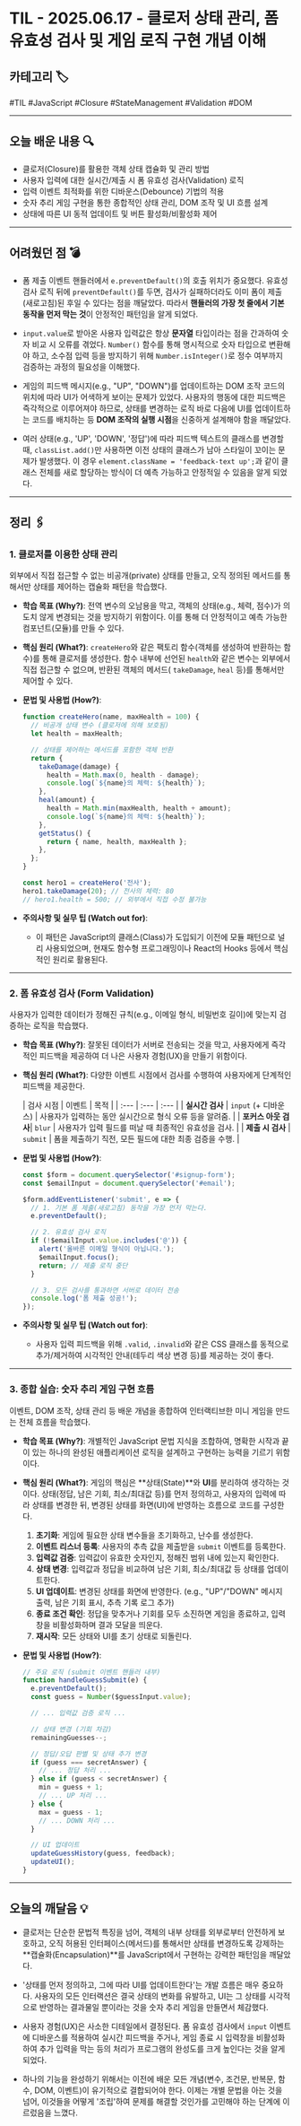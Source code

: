 # TIL - 2025.06.17 - 클로저 상태 관리, 폼 유효성 검사 및 게임 로직 구현 개념 이해

## 카테고리 🏷️

#TIL #JavaScript #Closure #StateManagement #Validation #DOM

---

## 오늘 배운 내용 🔍

- 클로저(Closure)를 활용한 객체 상태 캡슐화 및 관리 방법
- 사용자 입력에 대한 실시간/제출 시 폼 유효성 검사(Validation) 로직
- 입력 이벤트 최적화를 위한 디바운스(Debounce) 기법의 적용
- 숫자 추리 게임 구현을 통한 종합적인 상태 관리, DOM 조작 및 UI 흐름 설계
- 상태에 따른 UI 동적 업데이트 및 버튼 활성화/비활성화 제어

---

## 어려웠던 점 💣

* 폼 제출 이벤트 핸들러에서 `e.preventDefault()`의 호출 위치가 중요했다. 유효성 검사 로직 뒤에 `preventDefault()`를 두면, 검사가 실패하더라도 이미 폼이 제출(새로고침)된 후일 수
  있다는 점을 깨달았다. 따라서 **핸들러의 가장 첫 줄에서 기본 동작을 먼저 막는 것**이 안정적인 패턴임을 알게 되었다.

* `input.value`로 받아온 사용자 입력값은 항상 **문자열** 타입이라는 점을 간과하여 숫자 비교 시 오류를 겪었다. `Number()` 함수를 통해 명시적으로 숫자 타입으로 변환해야 하고, 소수점 입력
  등을 방지하기 위해 `Number.isInteger()`로 정수 여부까지 검증하는 과정의 필요성을 이해했다.

* 게임의 피드백 메시지(e.g., "UP", "DOWN")를 업데이트하는 DOM 조작 코드의 위치에 따라 UI가 어색하게 보이는 문제가 있었다. 사용자의 행동에 대한 피드백은 즉각적으로 이루어져야 하므로, 상태를
  변경하는 로직 바로 다음에 UI를 업데이트하는 코드를 배치하는 등 **DOM 조작의 실행 시점**을 신중하게 설계해야 함을 깨달았다.

* 여러 상태(e.g., 'UP', 'DOWN', '정답')에 따라 피드백 텍스트의 클래스를 변경할 때, `classList.add()`만 사용하면 이전 상태의 클래스가 남아 스타일이 꼬이는 문제가 발생했다. 이
  경우 `element.className = 'feedback-text up';`과 같이 클래스 전체를 새로 할당하는 방식이 더 예측 가능하고 안정적일 수 있음을 알게 되었다.

---

## 정리 🖇️

### 1. 클로저를 이용한 상태 관리

외부에서 직접 접근할 수 없는 비공개(private) 상태를 만들고, 오직 정의된 메서드를 통해서만 상태를 제어하는 캡슐화 패턴을 학습했다.

* **학습 목표 (Why?)**:
  전역 변수의 오남용을 막고, 객체의 상태(e.g., 체력, 점수)가 의도치 않게 변경되는 것을 방지하기 위함이다. 이를 통해 더 안정적이고 예측 가능한 컴포넌트(모듈)를 만들 수 있다.

* **핵심 원리 (What?)**:
  `createHero`와 같은 팩토리 함수(객체를 생성하여 반환하는 함수)를 통해 클로저를 생성한다. 함수 내부에 선언된 `health`와 같은 변수는 외부에서 직접 접근할 수 없으며, 반환된 객체의 메서드(
  `takeDamage`, `heal` 등)를 통해서만 제어할 수 있다.

* **문법 및 사용법 (How?)**:
  ```javascript
  function createHero(name, maxHealth = 100) {
    // 비공개 상태 변수 (클로저에 의해 보호됨)
    let health = maxHealth;

    // 상태를 제어하는 메서드를 포함한 객체 반환
    return {
      takeDamage(damage) {
        health = Math.max(0, health - damage);
        console.log(`${name}의 체력: ${health}`);
      },
      heal(amount) {
        health = Math.min(maxHealth, health + amount);
        console.log(`${name}의 체력: ${health}`);
      },
      getStatus() {
        return { name, health, maxHealth };
      },
    };
  }

  const hero1 = createHero('전사');
  hero1.takeDamage(20); // 전사의 체력: 80
  // hero1.health = 500; // 외부에서 직접 수정 불가능
  ```

* **주의사항 및 실무 팁 (Watch out for)**:
    * 이 패턴은 JavaScript의 클래스(Class)가 도입되기 이전에 모듈 패턴으로 널리 사용되었으며, 현재도 함수형 프로그래밍이나 React의 Hooks 등에서 핵심적인 원리로 활용된다.

---

### 2. 폼 유효성 검사 (Form Validation)

사용자가 입력한 데이터가 정해진 규칙(e.g., 이메일 형식, 비밀번호 길이)에 맞는지 검증하는 로직을 학습했다.

* **학습 목표 (Why?)**:
  잘못된 데이터가 서버로 전송되는 것을 막고, 사용자에게 즉각적인 피드백을 제공하여 더 나은 사용자 경험(UX)을 만들기 위함이다.

* **핵심 원리 (What?)**:
  다양한 이벤트 시점에서 검사를 수행하여 사용자에게 단계적인 피드백을 제공한다.

  | 검사 시점 | 이벤트 | 목적 |
      | :--- | :--- | :--- |
  | **실시간 검사** | `input` (+ 디바운스) | 사용자가 입력하는 동안 실시간으로 형식 오류 등을 알려줌. |
  | **포커스 아웃 검사**| `blur` | 사용자가 입력 필드를 떠날 때 최종적인 유효성을 검사. |
  | **제출 시 검사** | `submit` | 폼을 제출하기 직전, 모든 필드에 대한 최종 검증을 수행. |

* **문법 및 사용법 (How?)**:
  ```javascript
  const $form = document.querySelector('#signup-form');
  const $emailInput = document.querySelector('#email');

  $form.addEventListener('submit', e => {
    // 1. 기본 폼 제출(새로고침) 동작을 가장 먼저 막는다.
    e.preventDefault();

    // 2. 유효성 검사 로직
    if (!$emailInput.value.includes('@')) {
      alert('올바른 이메일 형식이 아닙니다.');
      $emailInput.focus();
      return; // 제출 로직 중단
    }

    // 3. 모든 검사를 통과하면 서버로 데이터 전송
    console.log('폼 제출 성공!');
  });
  ```

* **주의사항 및 실무 팁 (Watch out for)**:
    * 사용자 입력 피드백을 위해 `.valid`, `.invalid`와 같은 CSS 클래스를 동적으로 추가/제거하여 시각적인 안내(테두리 색상 변경 등)를 제공하는 것이 좋다.

---

### 3. 종합 실습: 숫자 추리 게임 구현 흐름

이벤트, DOM 조작, 상태 관리 등 배운 개념을 종합하여 인터랙티브한 미니 게임을 만드는 전체 흐름을 학습했다.

* **학습 목표 (Why?)**:
  개별적인 JavaScript 문법 지식을 조합하여, 명확한 시작과 끝이 있는 하나의 완성된 애플리케이션 로직을 설계하고 구현하는 능력을 기르기 위함이다.

* **핵심 원리 (What?)**:
  게임의 핵심은 **상태(State)**와 **UI**를 분리하여 생각하는 것이다. 상태(정답, 남은 기회, 최소/최대값 등)를 먼저 정의하고, 사용자의 입력에 따라 상태를 변경한 뒤, 변경된 상태를 화면(UI)에
  반영하는 흐름으로 코드를 구성한다.
    1. **초기화**: 게임에 필요한 상태 변수들을 초기화하고, 난수를 생성한다.
    2. **이벤트 리스너 등록**: 사용자의 추측 값을 제출받을 `submit` 이벤트를 등록한다.
    3. **입력값 검증**: 입력값이 유효한 숫자인지, 정해진 범위 내에 있는지 확인한다.
    4. **상태 변경**: 입력값과 정답을 비교하여 남은 기회, 최소/최대값 등 상태를 업데이트한다.
    5. **UI 업데이트**: 변경된 상태를 화면에 반영한다. (e.g., "UP"/"DOWN" 메시지 출력, 남은 기회 표시, 추측 기록 로그 추가)
    6. **종료 조건 확인**: 정답을 맞추거나 기회를 모두 소진하면 게임을 종료하고, 입력창을 비활성화하며 결과 모달을 띄운다.
    7. **재시작**: 모든 상태와 UI를 초기 상태로 되돌린다.

* **문법 및 사용법 (How?)**:
  ```javascript
  // 주요 로직 (submit 이벤트 핸들러 내부)
  function handleGuessSubmit(e) {
    e.preventDefault();
    const guess = Number($guessInput.value);

    // ... 입력값 검증 로직 ...

    // 상태 변경 (기회 차감)
    remainingGuesses--;

    // 정답/오답 판별 및 상태 추가 변경
    if (guess === secretAnswer) {
      // ... 정답 처리 ...
    } else if (guess < secretAnswer) {
      min = guess + 1;
      // ... UP 처리 ...
    } else {
      max = guess - 1;
      // ... DOWN 처리 ...
    }

    // UI 업데이트
    updateGuessHistory(guess, feedback);
    updateUI();
  }
  ```

---

## 오늘의 깨달음 💡

* 클로저는 단순한 문법적 특징을 넘어, 객체의 내부 상태를 외부로부터 안전하게 보호하고, 오직 허용된 인터페이스(메서드)를 통해서만 상태를 변경하도록 강제하는 **캡슐화(Encapsulation)**를
  JavaScript에서 구현하는 강력한 패턴임을 깨달았다.

* '상태를 먼저 정의하고, 그에 따라 UI를 업데이트한다'는 개발 흐름은 매우 중요하다. 사용자의 모든 인터랙션은 결국 상태의 변화를 유발하고, UI는 그 상태를 시각적으로 반영하는 결과물일 뿐이라는 것을 숫자
  추리 게임을 만들면서 체감했다.

* 사용자 경험(UX)은 사소한 디테일에서 결정된다. 폼 유효성 검사에서 `input` 이벤트에 디바운스를 적용하여 실시간 피드백을 주거나, 게임 종료 시 입력창을 비활성화하여 추가 입력을 막는 등의 처리가
  프로그램의 완성도를 크게 높인다는 것을 알게 되었다.

* 하나의 기능을 완성하기 위해서는 이전에 배운 모든 개념(변수, 조건문, 반복문, 함수, DOM, 이벤트)이 유기적으로 결합되어야 한다. 이제는 개별 문법을 아는 것을 넘어, 이것들을 어떻게 '조립'하여 문제를
  해결할 것인가를 고민해야 하는 단계에 이르렀음을 느꼈다.